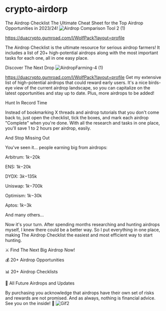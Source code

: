# crypto-airdorp
The Airdrop Checklist
The Ultimate Cheat Sheet for the Top Airdrop Opportunities in 2023/24!
![Airdrop Comparison Tool 2 (1)](https://github.com/brettcrypto/crypto-airdorp/assets/168442817/e98f4bf4-cce0-49ac-9298-60dcd47a6f75)

https://duacrypto.gumroad.com/l/WolfPack?layout=profile

The Airdrop Checklist is the ultimate resource for serious airdrop farmers! It includes a list of 20+ high-potential airdrops along with the most important tasks for each one, all in one easy place.

Discover The Next Drop
![AirdropFarming-4 (1)](https://github.com/brettcrypto/crypto-airdorp/assets/168442817/c3b9db6e-c506-4b70-a86e-7dabd7a42dda)

https://duacrypto.gumroad.com/l/WolfPack?layout=profile
Get my extensive list of high-potential airdrops that could reward early users. It's a nice birds-eye view of the current airdrop landscape, so you can capitalize on the latest opportunities and stay up to date. Plus, more airdrops to be added!

Hunt In Record Time

Instead of bookmarking X threads and airdrop tutorials that you don't come back to, just open the checklist, tick the boxes, and mark each airdrop "Complete" when you're done. With all the research and tasks in one place, you'll save 1 to 2 hours per airdrop, easily.

And Stop Missing Out

You've seen it... people earning big from airdrops:

Arbitrum: $1k-$20k

ENS: $1k-$20k

DYDX: $3k-$135k

Uniswap: $1k-$700k

Optimism: $1k-$30k

Aptos: $1k-$3k

And many others...

Now it's your turn. After spending months researching and hunting airdrops myself, I knew there could be a better way. So I put everything in one place, making The Airdrop Checklist the easiest and most efficient way to start hunting.

⚔️ Find The Next Big Airdrop Now!

💰 20+ Airdrop Opportunities

📊 20+ Airdrop Checklists

📣 All Future Airdrops and Updates

By purchasing you acknowledge that airdrops have their own set of risks and rewards are not promised. And as always, nothing is financial advice. See you on the inside! 👀
![Gif2](https://github.com/brettcrypto/crypto-airdorp/assets/168442817/82fe8adb-21e1-4c07-9f95-90e959c89490)

